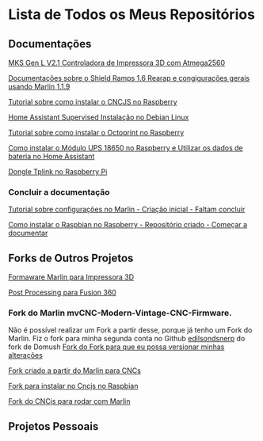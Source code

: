 # Lista de Todos os Meus Repositórios


## Documentações
[MKS Gen L V2.1 Controladora de Impressora 3D com Atmega2560](https://github.com/edilsoncorrea/mksgenlv21)

[Documentações sobre o Shield Ramps 1.6 Rearap e congigurações gerais usando Marlin 1.1.9](https://github.com/edilsoncorrea/ramps16reprap)

[Tutorial sobre como instalar o CNCJS no Raspberry](https://github.com/edilsoncorrea/cncjsraspberry)

[Home Assistant Supervised Instalação no Debian Linux](https://github.com/edilsoncorrea/homeassistantsupervised)

[Tutorial sobre como instalar o Octoprint no Raspberry](https://github.com/edilsoncorrea/octoprintraspberry)

[Como instalar o Módulo UPS 18650 no Raspberry e Utilizar os dados de bateria no Home Assistant](https://github.com/edilsoncorrea/upsraspberryhomeassistant)

[Dongle Tplink no Raspberry Pi](https://github.com/edilsoncorrea/dongletplinkraspberry)


### Concluir a documentação
[Tutorial sobre configurações no Marlin - Criação inicial - Faltam concluir](https://github.com/edilsoncorrea/marlinconfiguracoes)

[Como instalar o Raspbian no Raspberry - Repositório criado - Começar a documentar](https://github.com/edilsoncorrea/instalarraspbian)


## Forks de Outros Projetos
[Formaware Marlin para Impressora 3D](https://github.com/edilsoncorrea/Marlin)

[Post Processing para Fusion 360](https://github.com/edilsoncorrea/mpcnc_post_processor)

### Fork do Marlin mvCNC-Modern-Vintage-CNC-Firmware. 
Não é possível realizar um Fork a partir desse, porque já tenho um Fork do Marlin.
Fiz o fork para minha segunda conta no Github [edilsondsnerp](https://github.com/edilsondsnerp) do fork de Domush
[Fork do Fork para que eu possa versionar minhas alterações](https://github.com/edilsondsnerp/mvCNC-Modern-Vintage-CNC-Firmware.git)

[Fork criado a partir do Marlin para CNCs](https://github.com/topics/mvcnc)

[Fork para instalar no Cncjs no Raspbian](https://github.com/edilsoncorrea/cncjs-pi-raspbian)

[Fork do CNCjs para rodar com Marlin](https://github.com/Domush/CNCjs-for-mvCNC-Marlin)


## Projetos Pessoais





